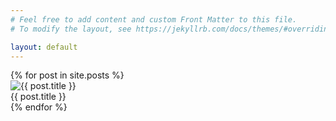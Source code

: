 ```yaml
---
# Feel free to add content and custom Front Matter to this file.
# To modify the layout, see https://jekyllrb.com/docs/themes/#overriding-theme-defaults

layout: default
---
```


<div class="container">
    <div class="row gy-5">
        {% for post in site.posts %}
                    <div class="col-sm-4"> 
                        <a data-toggle="modal" data-target="#cardModal" data-title="{{ post.title }}" data-image="{{ post.image }}" alt="{{ post.title }}">
                            <div class="card" style="width: 18rem;">
                                <img class="card-img-top" src="{{ post.image }}" alt="{{ post.title }}">
                                <div class="card-body text-center">
                                    <div class="card-title">{{ post.title }}</div>
                                </div>
                            </div>
                        </a>
                    </div>
        {% endfor %}
    </div>
    <div class="modal fade" id="cardModal" tabindex="-1" role="dialog" aria-labelledby="cardModalLabel" aria-hidden="true">
    <div class="modal-dialog" role="document">
        <div class="modal-content">
            <div class="modal-body">
                <img class="card-img-top" src="" alt="">
                <div class="card-body text-center">
                    <div class="card-title"></div>
                </div>
            </div>
        </div>
    </div>
</div>
</div>
<script>
    $('#cardModal').on('show.bs.modal', function (event) {
    var button = $(event.relatedTarget);
    var title = button.data('title');
    var image = button.data('image');
    var modal = $(this)
    modal.find('.card-img-top').attr('src', image);
    modal.find('.card-img-top').attr('alt', title);
    modal.find('.card-title').html(title);

    });
</script>